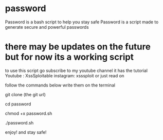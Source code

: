 # password
Password is a bash script to help you stay safe 
Password is a script made to generate secure and powerful passwords

there may be updates on the future but for now its a working script
===================================================================
to use this script
go subscribe to my youtube channel it has the tutorial
Youtube : XssSploitable
instagram: xsssploit
or just read on

follow the commands below write them on the terminal

git clone (the git url)

cd password

chmod +x password.sh

./password.sh

enjoy! and stay safe!
